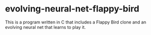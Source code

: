 # evolving-neural-net-flappy-bird
This is a program written in C that includes a Flappy Bird clone and an evolving neural net that learns to play it.
